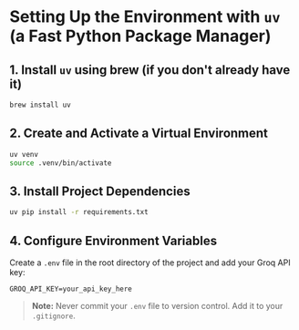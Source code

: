 # Setting Up the Environment with `uv` (a Fast Python Package Manager)

## 1. Install `uv` using brew (if you don't already have it)

```bash
brew install uv
```

## 2. Create and Activate a Virtual Environment

```bash
uv venv
source .venv/bin/activate
```

## 3. Install Project Dependencies

```bash
uv pip install -r requirements.txt
```

## 4. Configure Environment Variables

Create a `.env` file in the root directory of the project and add your Groq API key:

```env
GROQ_API_KEY=your_api_key_here
```

> **Note:** Never commit your `.env` file to version control. Add it to your `.gitignore`.
